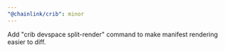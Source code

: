 ```yaml
---
"@chainlink/crib": minor
---
```


Add "crib devspace split-render" command to make manifest rendering easier to diff.
